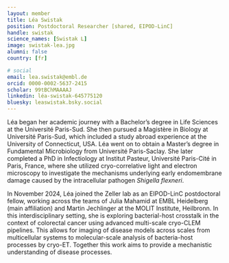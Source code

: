 ```yaml
---
layout: member
title: Léa Swistak
position: Postdoctoral Researcher [shared, EIPOD-LinC]
handle: swistak
science_names: [Swistak L]
image: swistak-lea.jpg
alumni: false
country: [fr]

# social
email: lea.swistak@embl.de
orcid: 0000-0002-5637-2415
scholar: 99tBChMAAAAJ
linkedin: léa-swistak-645775120
bluesky: leaswistak.bsky.social
---
```

Léa began her academic journey with a Bachelor’s degree in Life Sciences at the Université Paris-Sud. She then pursued a Magistère in Biology at Université Paris-Sud, which included a study abroad experience at the University of Connecticut, USA. Léa went on to obtain a Master’s degree in Fundamental Microbiology from Université Paris-Saclay. She later completed a PhD in Infectiology at Institut Pasteur, Université Paris-Cité in Paris, France, where she utilized cryo-correlative light and electron microscopy to investigate the mechanisms underlying early endomembrane damage caused by the intracellular pathogen *Shigella flexneri*.

In November 2024, Léa joined the Zeller lab as an EIPOD-LinC postdoctoral fellow, working across the teams of Julia Mahamid at EMBL Heidelberg (main affiliation) and Martin Jechlinger at the MOLIT Institute, Heilbronn. In this interdisciplinary setting, she is exploring bacterial-host crosstalk in the context of colorectal cancer using advanced multi-scale cryo-CLEM pipelines. This allows for imaging of disease models across scales from  multicellular systems to molecular-scale analysis of bacteria-host processes by cryo-ET.  Together this work aims to provide a mechanistic understanding of disease processes.
